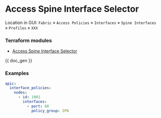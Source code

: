 # Access Spine Interface Selector

Location in GUI:
`Fabric` » `Access Policies` » `Interfaces` » `Spine Interfaces` » `Profiles` » `XXX`

### Terraform modules

* [Access Spine Interface Selector](https://registry.terraform.io/modules/netascode/access-spine-interface-selector/aci/latest)

{{ doc_gen }}

### Examples

```yaml
apic:
  interface_policies:
    nodes:
      - id: 1001
        interfaces:
          - port: 60
            policy_group: IPN
```

